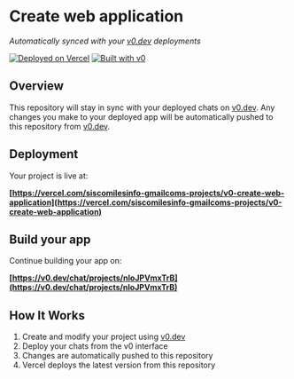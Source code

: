 # Create web application

*Automatically synced with your [v0.dev](https://v0.dev) deployments*

[![Deployed on Vercel](https://img.shields.io/badge/Deployed%20on-Vercel-black?style=for-the-badge&logo=vercel)](https://vercel.com/siscomilesinfo-gmailcoms-projects/v0-create-web-application)
[![Built with v0](https://img.shields.io/badge/Built%20with-v0.dev-black?style=for-the-badge)](https://v0.dev/chat/projects/nIoJPVmxTrB)

## Overview

This repository will stay in sync with your deployed chats on [v0.dev](https://v0.dev).
Any changes you make to your deployed app will be automatically pushed to this repository from [v0.dev](https://v0.dev).

## Deployment

Your project is live at:

**[https://vercel.com/siscomilesinfo-gmailcoms-projects/v0-create-web-application](https://vercel.com/siscomilesinfo-gmailcoms-projects/v0-create-web-application)**

## Build your app

Continue building your app on:

**[https://v0.dev/chat/projects/nIoJPVmxTrB](https://v0.dev/chat/projects/nIoJPVmxTrB)**

## How It Works

1. Create and modify your project using [v0.dev](https://v0.dev)
2. Deploy your chats from the v0 interface
3. Changes are automatically pushed to this repository
4. Vercel deploys the latest version from this repository